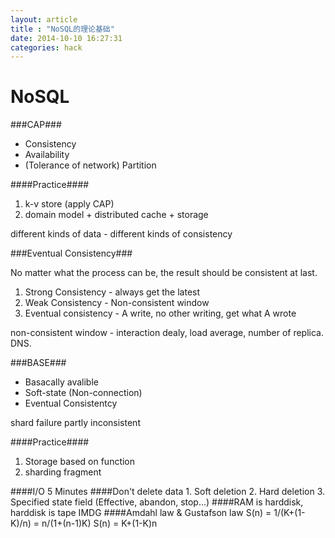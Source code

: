 ```yaml
---
layout: article
title : "NoSQL的理论基础"
date: 2014-10-10 16:27:31
categories: hack
---
```


NoSQL
=====

###CAP###

- Consistency
- Availability
- (Tolerance of network) Partition

####Practice####

1. k-v store (apply CAP)
2. domain model + distributed cache + storage

different kinds of data - different kinds of consistency

###Eventual Consistency###

No matter what the process can be, the result should be consistent at last.

1. Strong Consistency - always get the latest
2. Weak Consistency - Non-consistent window
3. Eventual consistency - A write, no other writing, get what A wrote

non-consistent window - interaction dealy, load average, number of replica. DNS.

###BASE###

- Basacally avalible
- Soft-state (Non-connection)
- Eventual Consistentcy

shard failure
partly inconsistent

####Practice####
1. Storage based on function
2. sharding fragment

####I/O 5 Minutes
####Don't delete data
	1. Soft deletion
	2. Hard deletion
	3. Specified state field (Effective, abandon, stop...)
####RAM is harddisk, harddisk is tape
IMDG
####Amdahl law & Gustafson law
S(n) = 1/(K+(1-K)/n) = n/(1+(n-1)K)
S(n) = K+(1-K)n
